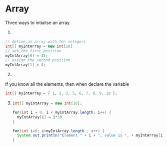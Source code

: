 # Array
Three ways to intialise an array.

1.
```java
// define an array with ten integers
int[] myIntArray = new int[10]
// set the first position 
myIntArray[0] = 45;
// assign the second position
myIntArray[1] = 4; 
```

2.
If you know all the elements, then when declare the variable

```java
int[] myIntArray = { 1, 2, 3, 5, 6, 7, 8, 9, 10 };
```
3. 
   ```java
   int[] myIntArray = new int[10]; 
   
   for(int i = 0; i < myIntArray.length; i++) {
     myIntArray[i] = i*10
   }

   for(int i=0; i<myIntArray.length ; i++) {
     System.out.println("Element " + i + ", value is ", + myIntArray[i])
   }
   ```
